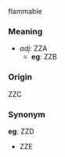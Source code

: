 flammable
### Meaning
+ _adj_: ZZA
    + __eg__: ZZB

### Origin

ZZC

### Synonym

__eg__: ZZD

+ ZZE


